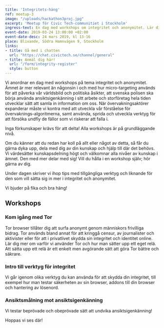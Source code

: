 ```yaml
---
title: 'Integritets-häng' 
ref: meetup-3
image: "/uploads/hackathon3proj.jpg" 
excerpt: 'Meetup för Civic Tech-communitiet i Stockholm'
ingress-text: En dag med workshops om integritet och anonymitet. Lär dig mer eller sprid det du redan kan!
event-date: 2019-03-24 13:00:00 +02:00
event-date-desc: 24 mars 2019, kl 13-16
place: Blivande, Södra Hamnvägen 9, Stockholm
links:
- title: Gå med i chatten
  url: "https://chat.civictech.se/channel/general"
- title: Anmäl dig här!
  url: "/form/integrity-register"
  style: button
---
```

Vi anordnar en dag med workshops på tema integritet och anonymitet. Ämnet är mer relevant än någonsin i och med hur micro-targeting används för att påverka vår världsbild och politiska åsikter, att svenska polisen ska börja använda ansiktsigenkänning i sitt arbete och storföretag hela tiden utvecklar sätt att samla in information om oss. När övervakningsaktörer expanderar måste vi kontra med att utveckla vår förståelse för övervaknings-algoritmerna, samt använda, sprida och utveckla verktyg för att försöka undfly de fällor som vi riskerar att falla i.   


Inga förkunskaper krävs för att delta! Alla workshops är på grundläggande nivå.

Om du känner att du redan har koll på allt eller något av detta, så får du gärna dyka upp, dela med dig av din kunskap och hjälp till där det behövs. Vi värdesätter kunskapsdelning högt och välkomnar alla nivåer av kunskap i ämnet. Den med mer delar med sig! Vill du hålla i en workshop själv; hör gärna av dig.  

Under dagen skriver vi ihop tips med tillgängliga verktyg och liknande för den som vill sätta sig in mer i integritet och anonymitet. 


Vi bjuder på fika och bra häng!

## Workshops
### Kom igång med Tor
Tor browser tillåter dig att surfa anonymt genom människors frivilliga bidrag. Tor används bland annat för att kringgå censur, av journalister och aktivister eller för att i privatlivet skydda sin integritet och identitet online. Lär dig mer om varför vi använder Tor och hur man sätter upp ett eget relä. Att sätta upp ett relä är ett enkelt men avgörande sätt att göra Tor bättre och säkrare.

### Intro till verktyg för integritet 
Vi går igenom olika verktyg du kan använda för att skydda din integritet, till exempel hur man testar säkerheten av sin browser, addons till din browser och hantering av lösenord.

### Ansiktsmålning mot ansiktsigenkänning 
Vi testar beprövade och obeprövade sätt att undvika ansiktsigenkänning! 


Hoppas vi ses där!
